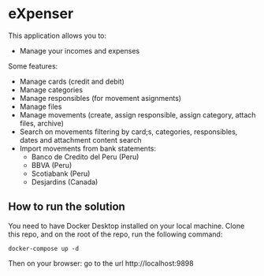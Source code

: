 # eXpenser

This application allows you to:
 - Manage your incomes and expenses

Some features:
 - Manage cards (credit and debit)
 - Manage categories
 - Manage responsibles (for movement asignments)
 - Manage files
 - Manage movements (create, assign responsible, assign category, attach files, archive)
 - Search on movements filtering by card;s, categories,  responsibles, dates and attachment content search
 - Import movements from bank statements:
    - Banco de Credito del Peru (Peru)
    - BBVA (Peru)
    - Scotiabank (Peru)
    - Desjardins (Canada)

## How to run the solution

You need to have Docker Desktop installed on your local machine.
Clone this repo, and on the root of the repo, run the following command:

``docker-compose up -d``

Then on your browser: go to the url http://localhost:9898